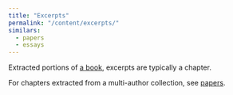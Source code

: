 ```yaml
---
title: "Excerpts"
permalink: "/content/excerpts/"
similars:
  - papers
  - essays
---
```


Extracted portions of [a book](/content/monographs/), excerpts are typically a chapter.

For chapters extracted from a multi-author collection, see [papers](/content/papers/).

